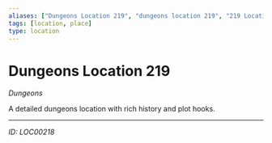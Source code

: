 ```yaml
---
aliases: ["Dungeons Location 219", "dungeons location 219", "219 Location Dungeons"]
tags: [location, place]
type: location
---
```


# Dungeons Location 219

*Dungeons*

A detailed dungeons location with rich history and plot hooks.

---
*ID: LOC00218*
